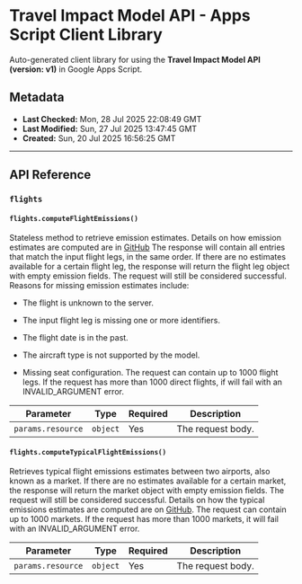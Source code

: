 # Travel Impact Model API - Apps Script Client Library

Auto-generated client library for using the **Travel Impact Model API (version: v1)** in Google Apps Script.

## Metadata

- **Last Checked:** Mon, 28 Jul 2025 22:08:49 GMT
- **Last Modified:** Sun, 27 Jul 2025 13:47:45 GMT
- **Created:** Sun, 20 Jul 2025 16:56:25 GMT



---

## API Reference

### `flights`

#### `flights.computeFlightEmissions()`

Stateless method to retrieve emission estimates. Details on how emission estimates are computed are in [GitHub](https://github.com/google/travel-impact-model) The response will contain all entries that match the input flight legs, in the same order. If there are no estimates available for a certain flight leg, the response will return the flight leg object with empty emission fields. The request will still be considered successful. Reasons for missing emission estimates include:

* The flight is unknown to the server.

* The input flight leg is missing one or more identifiers.

* The flight date is in the past.

* The aircraft type is not supported by the model.

* Missing seat configuration. The request can contain up to 1000 flight legs. If the request has more than 1000 direct flights, if will fail with an INVALID_ARGUMENT error.

| Parameter | Type | Required | Description |
|---|---|---|---|
| `params.resource` | `object` | Yes | The request body. |

#### `flights.computeTypicalFlightEmissions()`

Retrieves typical flight emissions estimates between two airports, also known as a market. If there are no estimates available for a certain market, the response will return the market object with empty emission fields. The request will still be considered successful. Details on how the typical emissions estimates are computed are on [GitHub](https://github.com/google/travel-impact-model/blob/main/projects/typical_flight_emissions.md). The request can contain up to 1000 markets. If the request has more than 1000 markets, it will fail with an INVALID_ARGUMENT error.

| Parameter | Type | Required | Description |
|---|---|---|---|
| `params.resource` | `object` | Yes | The request body. |